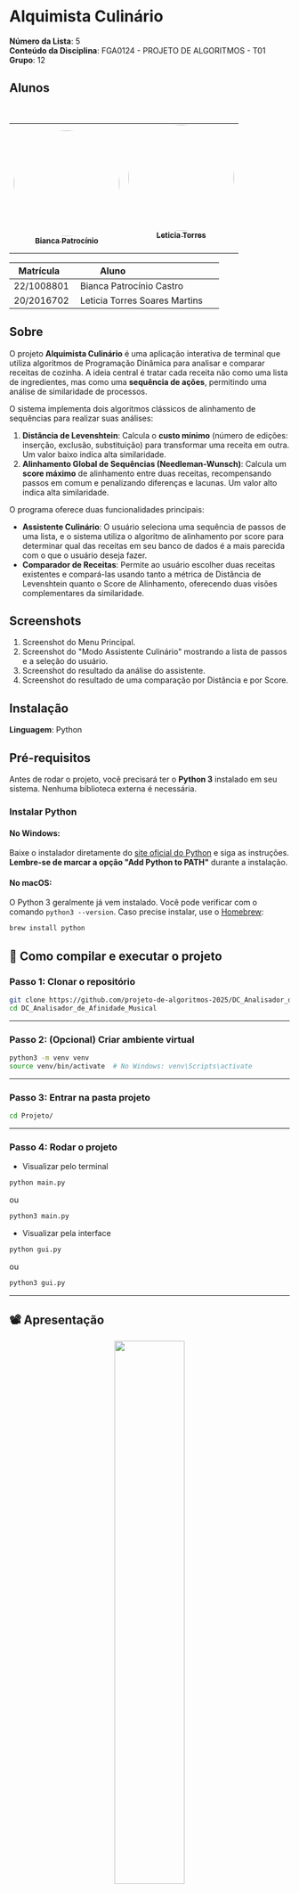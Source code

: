 # Alquimista Culinário

**Número da Lista**: 5 <br>
**Conteúdo da Disciplina**: FGA0124 - PROJETO DE ALGORITMOS - T01   <br>
**Grupo**: 12

## Alunos


<div align = "center">
<table>
  <tr>
    <td align="center"><a href="https://github.com/BiancaPatrocinio7"><img style="border-radius: 50%;" src="https://github.com/BiancaPatrocinio7.png" width="190;" alt=""/><br /><sub><b>Bianca Patrocínio</b></sub></a><br /><a href="Link git" title="Rocketseat"></a></td>
    <td align="center"><a href="https://github.com/leticiatmartins"><img style="border-radius: 50%;" src="https://github.com/leticiatmartins.png" width="190px;" alt=""/><br /><sub><b>Leticia Torres </b></sub></a><br />
  </tr>
</table>

| Matrícula   | Aluno                             |
| ----------- | ---------------------------------- |
| 22/1008801  | Bianca Patrocínio Castro           |
| 20/2016702  | Leticia Torres Soares Martins      |
</div>

## Sobre 
O projeto **Alquimista Culinário** é uma aplicação interativa de terminal que utiliza algoritmos de Programação Dinâmica para analisar e comparar receitas de cozinha. A ideia central é tratar cada receita não como uma lista de ingredientes, mas como uma **sequência de ações**, permitindo uma análise de similaridade de processos.

O sistema implementa dois algoritmos clássicos de alinhamento de sequências para realizar suas análises:
1.  **Distância de Levenshtein**: Calcula o **custo mínimo** (número de edições: inserção, exclusão, substituição) para transformar uma receita em outra. Um valor baixo indica alta similaridade.
2.  **Alinhamento Global de Sequências (Needleman-Wunsch)**: Calcula um **score máximo** de alinhamento entre duas receitas, recompensando passos em comum e penalizando diferenças e lacunas. Um valor alto indica alta similaridade.

O programa oferece duas funcionalidades principais:
- **Assistente Culinário**: O usuário seleciona uma sequência de passos de uma lista, e o sistema utiliza o algoritmo de alinhamento por score para determinar qual das receitas em seu banco de dados é a mais parecida com o que o usuário deseja fazer.
- **Comparador de Receitas**: Permite ao usuário escolher duas receitas existentes e compará-las usando tanto a métrica de Distância de Levenshtein quanto o Score de Alinhamento, oferecendo duas visões complementares da similaridade.

## Screenshots
1.  Screenshot do Menu Principal.
2.  Screenshot do "Modo Assistente Culinário" mostrando a lista de passos e a seleção do usuário.
3.  Screenshot do resultado da análise do assistente.
4.  Screenshot do resultado de uma comparação por Distância e por Score.

## Instalação 
**Linguagem**: Python

## Pré-requisitos

Antes de rodar o projeto, você precisará ter o **Python 3** instalado em seu sistema. Nenhuma biblioteca externa é necessária.

### Instalar Python

#### No Windows:
Baixe o instalador diretamente do [site oficial do Python](https://www.python.org/downloads/) e siga as instruções. **Lembre-se de marcar a opção "Add Python to PATH"** durante a instalação.

#### No macOS:
O Python 3 geralmente já vem instalado. Você pode verificar com o comando `python3 --version`. Caso precise instalar, use o [Homebrew](https://brew.sh/):
```bash
brew install python
```

## 🚀 Como compilar e executar o projeto

### Passo 1: Clonar o repositório

```bash
git clone https://github.com/projeto-de-algoritmos-2025/DC_Analisador_de_Afinidade_Musical.git
cd DC_Analisador_de_Afinidade_Musical
```

---

### Passo 2: (Opcional) Criar ambiente virtual

```bash
python3 -m venv venv
source venv/bin/activate  # No Windows: venv\Scripts\activate
```

---

### Passo 3: Entrar na pasta projeto

```bash
cd Projeto/
```

---

### Passo 4: Rodar o projeto 
- Visualizar pelo terminal

```bash
python main.py
```
ou

```bash
python3 main.py
```

- Visualizar pela interface
```bash
python gui.py
```
ou

```bash
python3 gui.py
```

---
## 📽️ Apresentação

<div align="center">
<a href="https://youtu.be/tx-iWso1guE?si=0JcJjfdS03mmx4G2"><img src="Documentos/screenshots/image4.png" width="50%"></a>
</div>


<font size="3"><p style="text-align: center">Autoras: [Bianca Patrocínio](https://github.com/BiancaPatrocinio7) e [Letícia Torres](https://github.com/leticiatmartins).</p></font>


---